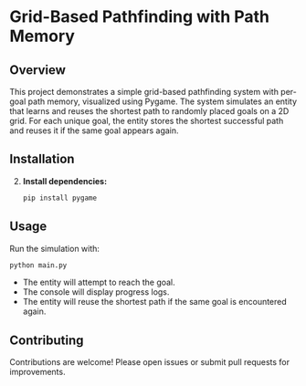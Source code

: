 # Grid-Based Pathfinding with Path Memory

## Overview

This project demonstrates a simple grid-based pathfinding system with per-goal path memory, visualized using Pygame. The system simulates an entity that learns and reuses the shortest path to randomly placed goals on a 2D grid. For each unique goal, the entity stores the shortest successful path and reuses it if the same goal appears again.

## Installation

2. **Install dependencies:**
    ```sh
    pip install pygame
    ```

## Usage

Run the simulation with:
```sh
python main.py
```
- The entity will attempt to reach the goal.
- The console will display progress logs.
- The entity will reuse the shortest path if the same goal is encountered again.

## Contributing

Contributions are welcome! Please open issues or submit pull requests for improvements.